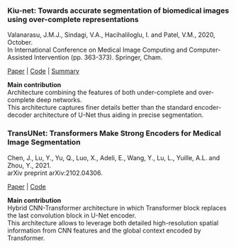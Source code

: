 ### Kiu-net: Towards accurate segmentation of biomedical images using over-complete representations

Valanarasu, J.M.J., Sindagi, V.A., Hacihaliloglu, I. and Patel, V.M., 2020, October.  
In International Conference on Medical Image Computing and Computer-Assisted Intervention (pp. 363-373). Springer, Cham.

[Paper](https://arxiv.org/abs/2006.04878) | [Code](https://github.com/jeya-maria-jose/KiU-Net-pytorch) | [Summary](/paper_summary/kiu-net.md)

**Main contribution**  
Architecture combining the features of both under-complete and over-complete deep networks.  
This architecture captures finer details better than the standard encoder-decoder architecture of U-Net
thus aiding in precise segmentation.


### TransUNet: Transformers Make Strong Encoders for Medical Image Segmentation

Chen, J., Lu, Y., Yu, Q., Luo, X., Adeli, E., Wang, Y., Lu, L., Yuille, A.L. and Zhou, Y., 2021.  
arXiv preprint arXiv:2102.04306.

[Paper](https://arxiv.org/abs/2102.04306) | [Code](https://github.com/Beckschen/TransUNet)

**Main contribution**  
Hybrid CNN-Transformer architecture in which Transformer block replaces the last convolution block in U-Net encoder.  
This architecture allows to leverage both detailed high-resolution spatial information from CNN features
and the global context encoded by Transformer.

